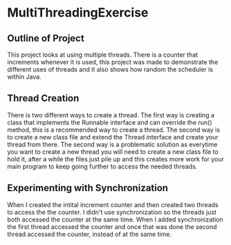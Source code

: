 # MultiThreadingExercise

## Outline of Project

This project looks at using multiple threads. There is a counter that increments whenever it is used, this project was made to demonstrate the different uses of threads and it also shows how random the scheduler is within Java.

## Thread Creation

There is two different ways to create a thread. The first way is creating a class that implements the Runnable interface and can override the run() method, this is a recommended way to create a thread. The second way is to create a new class file and extend the Thread interface and create your thread from there. The second way is a problematic solution as everytime you want to create a new thread you will need to create a new class file to hold it, after a while the files just pile up and this creates more work for your main program to keep going further to access the needed threads.

## Experimenting with Synchronization

When I created the intital increment counter and then created two threads to access the the counter. I didn't use synchronization so the threads just both accessed the counter at the same time. When I added synchronization the first thread accessed the counter and once that was done the second thread accessed the counter, instead of at the same time.



